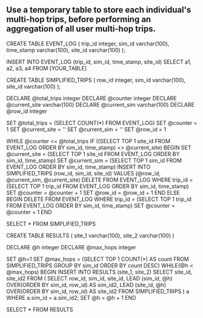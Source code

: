 ## Use a temporary table to store each individual's multi-hop trips, before performing an aggregation of all user multi-hop trips.

CREATE TABLE EVENT_LOG (
  trip_id integer,
	sim_id varchar(100),
	time_stamp varchar(100),
	site_id varchar(100)
);


INSERT INTO EVENT_LOG (trip_id, sim_id, time_stamp, site_id)
SELECT a1, a2, a3, a4
FROM   [YOUR_TABLE]


CREATE TABLE SIMPLIFIED_TRIPS (
    row_id integer,
    sim_id varchar(100),
	  site_id varchar(100)
);

DECLARE @total_trips integer
DECLARE @counter integer
DECLARE @current_site varchar(100)
DECLARE @current_sim varchar(100)
DECLARE @row_id integer

SET @total_trips = (SELECT COUNT(*) FROM EVENT_LOG)
SET @counter = 1
SET @current_site = ''
SET @current_sim = ''
SET @row_id = 1

WHILE @counter <= @total_trips
    IF ((SELECT TOP 1 site_id FROM EVENT_LOG ORDER BY sim_id, time_stamp) <> @current_site)
        BEGIN
            SET @current_site = (SELECT TOP 1 site_id FROM EVENT_LOG ORDER BY sim_id, time_stamp)
            SET @current_sim = (SELECT TOP 1 sim_id FROM EVENT_LOG ORDER BY sim_id, time_stamp)
            INSERT INTO SIMPLIFIED_TRIPS (row_id, sim_id, site_id) VALUES (@row_id, @current_sim, @current_site)
            DELETE FROM EVENT_LOG WHERE trip_id = (SELECT TOP 1 trip_id FROM EVENT_LOG ORDER BY sim_id, time_stamp)
            SET @counter = @counter + 1
            SET @row_id = @row_id + 1
        END
    ELSE
        BEGIN
            DELETE FROM EVENT_LOG WHERE trip_id = (SELECT TOP 1 trip_id FROM EVENT_LOG ORDER BY sim_id, time_stamp)
            SET @counter = @counter + 1
        END


SELECT * FROM SIMPLIFIED_TRIPS

CREATE TABLE RESULTS (
        site_1 varchar(100),
        site_2 varchar(100)
)

DECLARE @h integer
DECLARE @max_hops integer

SET @h=1
SET @max_hops = (SELECT TOP 1 COUNT(*) AS count FROM SIMPLIFIED_TRIPS GROUP BY sim_id ORDER BY count DESC)
WHILE(@h < @max_hops)
    BEGIN
        INSERT INTO RESULTS (site_1, site_2) SELECT site_id, site_id2 FROM (
            SELECT row_id, sim_id, site_id,
                    LEAD (sim_id, @h) OVER(ORDER BY sim_id, row_id) AS sim_id2,
                    LEAD (site_id, @h) OVER(ORDER BY sim_id, row_id) AS site_id2
            FROM SIMPLIFIED_TRIPS
            ) a
        WHERE a.sim_id = a.sim_id2;
        SET @h = @h + 1
    END

SELECT * FROM RESULTS

